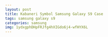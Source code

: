 ```yaml
---
layout: post
title: Kabaneri Symbol Samsung Galaxy S9 Case
tags: samsung galaxy s9
categories: samsung
img: 1ydxgphDHpFRJfg4hXIGdo6j4-wfHYX6L
---
```

